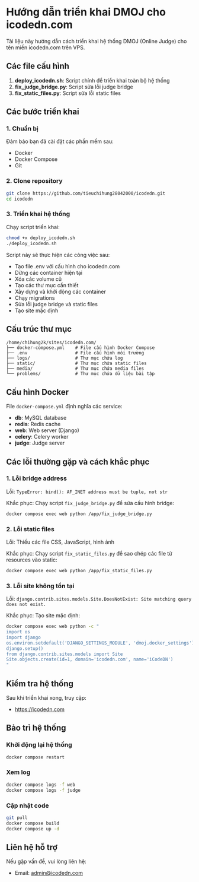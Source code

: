 # Hướng dẫn triển khai DMOJ cho icodedn.com

Tài liệu này hướng dẫn cách triển khai hệ thống DMOJ (Online Judge) cho tên miền icodedn.com trên VPS.

## Các file cấu hình

1. **deploy_icodedn.sh**: Script chính để triển khai toàn bộ hệ thống
2. **fix_judge_bridge.py**: Script sửa lỗi judge bridge
3. **fix_static_files.py**: Script sửa lỗi static files

## Các bước triển khai

### 1. Chuẩn bị

Đảm bảo bạn đã cài đặt các phần mềm sau:
- Docker
- Docker Compose
- Git

### 2. Clone repository

```bash
git clone https://github.com/tieuchihung28042000/icodedn.git
cd icodedn
```

### 3. Triển khai hệ thống

Chạy script triển khai:

```bash
chmod +x deploy_icodedn.sh
./deploy_icodedn.sh
```

Script này sẽ thực hiện các công việc sau:
- Tạo file .env với cấu hình cho icodedn.com
- Dừng các container hiện tại
- Xóa các volume cũ
- Tạo các thư mục cần thiết
- Xây dựng và khởi động các container
- Chạy migrations
- Sửa lỗi judge bridge và static files
- Tạo site mặc định

## Cấu trúc thư mục

```
/home/chihung2k/sites/icodedn.com/
├── docker-compose.yml    # File cấu hình Docker Compose
├── .env                  # File cấu hình môi trường
├── logs/                 # Thư mục chứa log
├── static/               # Thư mục chứa static files
├── media/                # Thư mục chứa media files
└── problems/             # Thư mục chứa dữ liệu bài tập
```

## Cấu hình Docker

File `docker-compose.yml` định nghĩa các service:
- **db**: MySQL database
- **redis**: Redis cache
- **web**: Web server (Django)
- **celery**: Celery worker
- **judge**: Judge server

## Các lỗi thường gặp và cách khắc phục

### 1. Lỗi bridge address

Lỗi: `TypeError: bind(): AF_INET address must be tuple, not str`

Khắc phục: Chạy script `fix_judge_bridge.py` để sửa cấu hình bridge:
```bash
docker compose exec web python /app/fix_judge_bridge.py
```

### 2. Lỗi static files

Lỗi: Thiếu các file CSS, JavaScript, hình ảnh

Khắc phục: Chạy script `fix_static_files.py` để sao chép các file từ resources vào static:
```bash
docker compose exec web python /app/fix_static_files.py
```

### 3. Lỗi site không tồn tại

Lỗi: `django.contrib.sites.models.Site.DoesNotExist: Site matching query does not exist.`

Khắc phục: Tạo site mặc định:
```bash
docker compose exec web python -c "
import os
import django
os.environ.setdefault('DJANGO_SETTINGS_MODULE', 'dmoj.docker_settings')
django.setup()
from django.contrib.sites.models import Site
Site.objects.create(id=1, domain='icodedn.com', name='iCodeDN')
"
```

## Kiểm tra hệ thống

Sau khi triển khai xong, truy cập:
- https://icodedn.com

## Bảo trì hệ thống

### Khởi động lại hệ thống

```bash
docker compose restart
```

### Xem log

```bash
docker compose logs -f web
docker compose logs -f judge
```

### Cập nhật code

```bash
git pull
docker compose build
docker compose up -d
```

## Liên hệ hỗ trợ

Nếu gặp vấn đề, vui lòng liên hệ:
- Email: admin@icodedn.com 